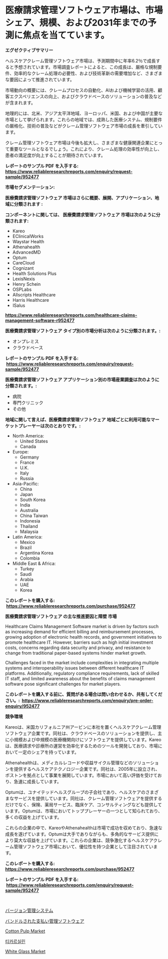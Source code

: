<p><h1>医療請求管理ソフトウェア市場は、市場シェア、規模、および2031年までの予測に焦点を当てています。</h1></p><p><strong>エグゼクティブサマリー</strong></p>
<p><p>ヘルスケアクレーム管理ソフトウェア市場は、予測期間中に年率6.2％で成長すると予想されています。市場調査レポートによると、この成長は、厳格な規制要件、効率的なクレーム処理の必要性、および技術革新の需要増加など、さまざまな要因によって推進されています。</p><p>市場動向の概要には、クレームプロセスの自動化、AIおよび機械学習の活用、顧客エクスペリエンスの向上、およびクラウドベースのソリューションの普及などが含まれます。</p><p>地理的には、北米、アジア太平洋地域、ヨーロッパ、米国、および中国が主要な市場として挙げられます。これらの地域では、成熟した医療システム、規制要件の厳格化、技術の普及などがクレーム管理ソフトウェア市場の成長を牽引しています。</p><p>クレーム管理ソフトウェア市場は今後も拡大し、さまざまな健康関連企業にとって重要なツールとなるでしょう。これにより、クレーム処理の効率性が向上し、患者の満足度が向上することが期待されています。</p></p>
<p><strong>レポートのサンプル PDF を入手する: <a href="https://www.reliableresearchreports.com/enquiry/request-sample/952477">https://www.reliableresearchreports.com/enquiry/request-sample/952477</a></strong></p>
<p><strong>市場セグメンテーション:</strong></p>
<p><strong> 医療費請求管理ソフトウェア 市場はさらに概要、展開、アプリケーション、地域に分類されます :</strong></p>
<p><strong>コンポーネントに関しては、 医療費請求管理ソフトウェア 市場は次のように分類されます: &nbsp;</strong></p>
<p><ul><li>Kareo</li><li>EClinicalWorks</li><li>Waystar Health</li><li>Athenahealth</li><li>AdvancedMD</li><li>Optum</li><li>CareCloud</li><li>Cognizant</li><li>Health Solutions Plus</li><li>LexisNexis</li><li>Henry Schein</li><li>OSPLabs</li><li>Allscripts Healthcare</li><li>Harris Healthcare</li><li>ISalus</li></ul></p>
<p><strong><a href="https://www.reliableresearchreports.com/healthcare-claims-management-software-r952477">https://www.reliableresearchreports.com/healthcare-claims-management-software-r952477</a></strong></p>
<p><strong> 医療費請求管理ソフトウェア タイプ別の市場分析は次のように分類されます。:</strong></p>
<p><ul><li>オンプレミス</li><li>クラウドベース</li></ul></p>
<p><strong>レポートのサンプル PDF を入手する: &nbsp;<a href="https://www.reliableresearchreports.com/enquiry/request-sample/952477">https://www.reliableresearchreports.com/enquiry/request-sample/952477</a></strong></p>
<p><strong> 医療費請求管理ソフトウェア アプリケーション別の市場産業調査は次のように分類されます。:</strong></p>
<p><ul><li>病院</li><li>専門クリニック</li><li>その他</li></ul></p>
<p><strong>地域に関して言えば、医療費請求管理ソフトウェア 地域ごとに利用可能なマーケットプレーヤーは次のとおりです。:</strong></p>
<p><ul>
    <li>
        North America:
        <ul>
            <li>United States</li>
            <li>Canada</li>
        </ul>
    </li>
    <li>
        Europe:
        <ul>
            <li>Germany</li>
            <li>France</li>
            <li>U.K.</li>
            <li>Italy</li>
            <li>Russia</li>
        </ul>
    </li>
    <li>
        Asia-Pacific:
        <ul>
            <li>China</li>
            <li>Japan</li>
            <li>South Korea</li>
            <li>India</li>
            <li>Australia</li>
            <li>China Taiwan</li>
            <li>Indonesia</li>
            <li>Thailand</li>
            <li>Malaysia</li>
        </ul>
    </li>
    <li>
        Latin America:
        <ul>
            <li>Mexico</li>
            <li>Brazil</li>
            <li>Argentina Korea</li>
            <li>Colombia</li>
        </ul>
    </li>
    <li>
        Middle East & Africa:
        <ul>
            <li>Turkey</li>
            <li>Saudi</li>
            <li>Arabia</li>
            <li>UAE</li>
            <li>Korea</li>
        </ul>
    </li>
    </ul></p>
<p><strong>このレポートを購入する: &nbsp;<a href="https://www.reliableresearchreports.com/purchase/952477">https://www.reliableresearchreports.com/purchase/952477</a></strong></p>
<p><strong>医療費請求管理ソフトウェア の主な推進要因と障壁 市場</strong></p>
<p><p>Healthcare Claims Management Software market is driven by factors such as increasing demand for efficient billing and reimbursement processes, growing adoption of electronic health records, and government initiatives to promote healthcare IT. However, barriers such as high initial investment costs, concerns regarding data security and privacy, and resistance to change from traditional paper-based systems hinder market growth. </p><p>Challenges faced in the market include complexities in integrating multiple systems and interoperability issues between different healthcare IT platforms. Additionally, regulatory compliance requirements, lack of skilled IT staff, and limited awareness about the benefits of claims management software pose significant challenges for market players.</p></p>
<p><strong>このレポートを購入する前に、質問がある場合は問い合わせるか、共有してください。:&nbsp; <a href="https://www.reliableresearchreports.com/enquiry/pre-order-enquiry/952477">https://www.reliableresearchreports.com/enquiry/pre-order-enquiry/952477</a></strong></p>
<p><strong>競争環境</strong></p>
<p><p>Kareoは、米国カリフォルニア州アービンに本社を置くヘルスケアクレーム管理ソフトウェア企業です。同社は、クラウドベースのソリューションを提供し、主に小規模および中規模の医療機関向けにソフトウェアを提供しています。Kareoは、医療請求や診療所の運営を効率化するためのツールを開発しており、市場において一定のシェアを持っています。</p><p>Athenahealthは、メディカルレコードや収益サイクル管理などのソリューションを提供するヘルスケアテクノロジー企業です。同社は、2005年に設立され、ボストンを拠点として事業を展開しています。市場において高い評価を受けており、急速に成長しています。</p><p>Optumは、ユナイテッドヘルスグループの子会社であり、ヘルスケアのさまざまなサービスを提供しています。同社は、クレーム管理ソフトウェアを提供するだけでなく、保険、薬局サービス、臨床ケア、コンサルティングなども提供しています。Optumは、市場においてトッププレーヤーの一つとして知られており、多くの収益を上げています。</p><p>これらの企業の中で、KareoやAthenahealthは市場で成功を収めており、急速な成長を遂げています。Optumは大手でありながらも、多角的なサービス提供により莫大な収益を上げています。これらの企業は、競争激化するヘルスケアクレーム管理ソフトウェア市場において、優位性を持つ企業として注目されています。</p></p>
<p><strong>このレポートを購入する: &nbsp; <a href="https://www.reliableresearchreports.com/purchase/952477">https://www.reliableresearchreports.com/purchase/952477</a></strong></p>
<p><strong>レポートのサンプル PDF を入手する: &nbsp;<a href="https://www.reliableresearchreports.com/enquiry/request-sample/952477">https://www.reliableresearchreports.com/enquiry/request-sample/952477</a></strong><strong></strong></p>
<p>&nbsp;</p>
<p><p><a href="https://github.com/sghwr779811674/Market-Research-Report-List-1/blob/main/563065022004.md">バージョン管理システム</a></p><p><a href="https://github.com/dandier2003/Market-Research-Report-List-1/blob/main/815203522005.md">バンドルされた支払い管理ソフトウェア</a></p><p><a href="https://www.linkedin.com/pulse/decoding-cotton-pulp-market-deep-dive-latest-trends-segmentation-gbyue?trackingId=x%2FN0TaPojQWFpqabjtIsqA%3D%3D">Cotton Pulp Market</a></p><p><a href="https://github.com/vdhdwjyp90142/Market-Research-Report-List-1/blob/main/106960720197.md">티카르실린</a></p><p><a href="https://github.com/lbird53714/Market-Research-Report-List-4/blob/main/white-glass-market.md">White Glass Market</a></p></p>
